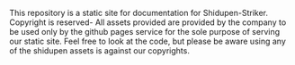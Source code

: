 This repository is a static site for documentation for Shidupen-Striker. Copyright is reserved- All assets provided are provided by the company to be used only by the github pages service for the sole purpose of serving our static site. Feel free to look at the code, but please be aware using any of the shidupen assets is against our copyrights.
